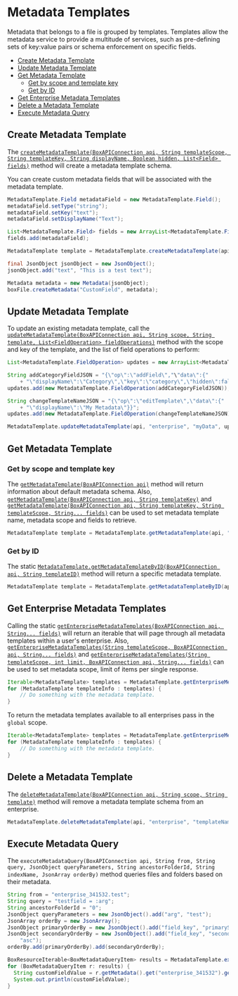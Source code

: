 Metadata Templates
==================

Metadata that belongs to a file is grouped by templates. Templates allow the metadata service to provide a multitude of services, such as pre-defining sets of key:value pairs or schema enforcement on specific fields. 

<!-- START doctoc generated TOC please keep comment here to allow auto update -->
<!-- DON'T EDIT THIS SECTION, INSTEAD RE-RUN doctoc TO UPDATE -->


- [Create Metadata Template](#create-metadata-template)
- [Update Metadata Template](#update-metadata-template)
- [Get Metadata Template](#get-metadata-template)
  - [Get by scope and template key](#get-by-scope-and-template-key)
  - [Get by ID](#get-by-id)
- [Get Enterprise Metadata Templates](#get-enterprise-metadata-templates)
- [Delete a Metadata Template](#delete-a-metadata-template)
- [Execute Metadata Query](#execute-metadata-query)

<!-- END doctoc generated TOC please keep comment here to allow auto update -->

Create Metadata Template
------------------------

The [`createMetadataTemplate(BoxAPIConnection api, String templateScope, String templateKey, String displayName, Boolean hidden, List<Field> fields)`][create-metadata-template]
method will create a metadata template schema.

You can create custom metadata fields that will be associated with the metadata template.

<!-- sample post_metadata_templates_schema -->
```java
MetadataTemplate.Field metadataField = new MetadataTemplate.Field();
metadataField.setType("string");
metadataField.setKey("text");
metadataField.setDisplayName("Text");

List<MetadataTemplate.Field> fields = new ArrayList<MetadataTemplate.Field>();
fields.add(metadataField);

MetadataTemplate template = MetadataTemplate.createMetadataTemplate(api, "enterprise", "CustomField", "Custom Field", false, fields);

final JsonObject jsonObject = new JsonObject();
jsonObject.add("text", "This is a test text");

Metadata metadata = new Metadata(jsonObject);
boxFile.createMetadata("CustomField", metadata);
```

[create-metadata-template]: http://opensource.box.com/box-java-sdk/javadoc/com/box/sdk/MetadataTemplate.html#createMetadataTemplate-com.box.sdk.BoxAPIConnection-java.lang.String-java.lang.String-java.lang.String-boolean-java.util.List-

Update Metadata Template
------------------------

To update an existing metadata template, call the
[`updateMetadataTemplate(BoxAPIConnection api, String scope, String template, List<FieldOperation> fieldOperations)`][update-metadata-template]
method with the scope and key of the template, and the list of field operations to perform:

<!-- sample put_metadata_templates_id_id_schema -->
```java
List<MetadataTemplate.FieldOperation> updates = new ArrayList<MetadataTemplate.FieldOperation>();

String addCategoryFieldJSON = "{\"op\":\"addField\","\"data\":{"
    + "\"displayName\":\"Category\",\"key\":\"category\",\"hidden\":false,\"type\":\"string\"}}";
updates.add(new MetadataTemplate.FieldOperation(addCategoryFieldJSON));

String changeTemplateNameJSON = "{\"op\":\"editTemplate\",\"data\":{"
    + "\"displayName\":\"My Metadata\"}}";
updates.add(new MetadataTemplate.FieldOperation(changeTemplateNameJSON));

MetadataTemplate.updateMetadataTemplate(api, "enterprise", "myData", updates);
```

[update-metadata-template]: http://opensource.box.com/box-java-sdk/javadoc/com/box/sdk/MetadataTemplate.html#updateMetadataTemplate-com.box.sdk.BoxAPIConnection-java.lang.String-java.lang.String-java.util.List-

Get Metadata Template
---------------------

### Get by scope and template key

The [`getMetadataTemplate(BoxAPIConnection api)`][get-metadata-template-1]
method will return information about default metadata schema.  Also,
[`getMetadataTemplate(BoxAPIConnection api, String templateKey)`][get-metadata-template-2] and
[`getMetadataTemplate(BoxAPIConnection api, String templateKey, String templateScope, String... fields)`][get-metadata-template-3]
can be used to set metadata template name, metadata scope and fields to retrieve.

<!-- sample get_metadata_templates_id_id_schema -->
```java
MetadataTemplate template = MetadataTemplate.getMetadataTemplate(api, "templateName");
```

[get-metadata-template-1]: http://opensource.box.com/box-java-sdk/javadoc/com/box/sdk/MetadataTemplate.html#getMetadataTemplate-com.box.sdk.BoxAPIConnection-
[get-metadata-template-2]: http://opensource.box.com/box-java-sdk/javadoc/com/box/sdk/MetadataTemplate.html#getMetadataTemplate-com.box.sdk.BoxAPIConnection-java.lang.String-
[get-metadata-template-3]: http://opensource.box.com/box-java-sdk/javadoc/com/box/sdk/MetadataTemplate.html#getMetadataTemplate-com.box.sdk.BoxAPIConnection-java.lang.String-java.lang.String-java.lang.String...-

### Get by ID

The static [`MetadataTemplate.getMetadataTemplateByID(BoxAPIConnection api, String templateID)`][get-template-by-id]
method will return a specific metadata template.

<!-- sample get_metadata_templates_id -->
```java
MetadataTemplate template = MetadataTemplate.getMetadataTemplateByID(api, "37c0204b-3fe1-4a32-b9da-f28e88f4c4c6");
```

[get-template-by-id]: http://opensource.box.com/box-java-sdk/javadoc/com/box/sdk/MetadataTemplate.html#getMetadataTemplateByID-com.box.sdk.BoxAPIConnection-java.lang.String-

Get Enterprise Metadata Templates
---------------------------------

Calling the static
[`getEnterpriseMetadataTemplates(BoxAPIConnection api, String... fields)`][get-enterprise-metadata-1]
will return an iterable that will page through all metadata templates within a user's enterprise.
Also, [`getEnterpriseMetadataTemplates(String templateScope, BoxAPIConnection api, String... fields)`][get-enterprise-metadata-2] and
[`getEnterpriseMetadataTemplates(String templateScope, int limit, BoxAPIConnection api, String... fields)`][get-enterprise-metadata-3]
can be used to set metadata scope, limit of items per single response.

<!-- sample get_metadata_templates_enterprise -->
```java
Iterable<MetadataTemplate> templates = MetadataTemplate.getEnterpriseMetadataTemplates(api);
for (MetadataTemplate templateInfo : templates) {
    // Do something with the metadata template.
}
```

To return the metadata templates available to all enterprises pass in the
`global` scope.

<!-- sample get_metadata_templates_global -->
```java
Iterable<MetadataTemplate> templates = MetadataTemplate.getEnterpriseMetadataTemplates('global', api);
for (MetadataTemplate templateInfo : templates) {
    // Do something with the metadata template.
}
```

[get-enterprise-metadata-1]: http://opensource.box.com/box-java-sdk/javadoc/com/box/sdk/MetadataTemplate.html#getEnterpriseMetadataTemplates-com.box.sdk.BoxAPIConnection-java.lang.String...-
[get-enterprise-metadata-2]: http://opensource.box.com/box-java-sdk/javadoc/com/box/sdk/MetadataTemplate.html#getEnterpriseMetadataTemplates-java.lang.String-com.box.sdk.BoxAPIConnection-java.lang.String...-
[get-enterprise-metadata-3]: http://opensource.box.com/box-java-sdk/javadoc/com/box/sdk/MetadataTemplate.html#getEnterpriseMetadataTemplates-java.lang.String-int-com.box.sdk.BoxAPIConnection-java.lang.String...-

Delete a Metadata Template
--------------------------

The [`deleteMetadataTemplate(BoxAPIConnection api, String scope, String template)`][delete-metadata-template]
method will remove a metadata template schema from an enterprise.

<!-- sample delete_metadata_templates_id_id_schema -->
```java
MetadataTemplate.deleteMetadataTemplate(api, "enterprise", "templateName");
```

[delete-metadata-template]: http://opensource.box.com/box-java-sdk/javadoc/com/box/sdk/MetadataTemplate.html#deleteMetadataTemplate-com.box.sdk.BoxAPIConnection-java.lang.String-java.lang.String-

Execute Metadata Query
--------------------------

The `executeMetadataQuery(BoxAPIConnection api, String from, String query, JsonObject queryParameters, String ancestorFolderId, String indexName, JsonArray orderBy)` method queries files and folders based on their metadata.

<!-- sample post_metadata_queries_execute_read -->
```java
String from = "enterprise_341532.test";
String query = "testfield = :arg";
String ancestorFolderId = "0";
JsonObject queryParameters = new JsonObject().add("arg", "test");
JsonArray orderBy = new JsonArray();
JsonObject primaryOrderBy = new JsonObject().add("field_key", "primarySortKey").add("direction", "asc");
JsonObject secondaryOrderBy = new JsonObject().add("field_key", "secondarySortKey").add("direction",
    "asc");
orderBy.add(primaryOrderBy).add(secondaryOrderBy);

BoxResourceIterable<BoxMetadataQueryItem> results = MetadataTemplate.executeMetadataQuery(api, from, query, queryParameters, ancestorFolderId, null, orderBy);
for (BoxMetadataQueryItem r: results) {
  String customFieldValue = r.getMetadata().get("enterprise_341532").get(0).get("/customField");
  System.out.println(customFieldValue);
}
```
